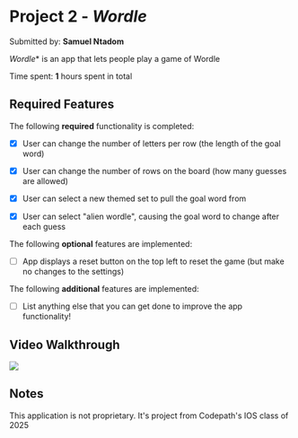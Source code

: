 # Project 2 - *Wordle*

Submitted by: **Samuel Ntadom**

*Wordle** is an app that lets people play a game of Wordle

Time spent: **1** hours spent in total

## Required Features

The following **required** functionality is completed:

- [x] User can change the number of letters per row (the length of the goal word)
- [x] User can change the number of rows on the board (how many guesses are allowed)
- [x] User can select a new themed set to pull the goal word from
- [x] User can select "alien wordle", causing the goal word to change after each guess


The following **optional** features are implemented:

- [ ] App displays a reset button on the top left to reset the game (but make no changes to the settings)

The following **additional** features are implemented:

- [ ] List anything else that you can get done to improve the app functionality!

## Video Walkthrough
<div>
    <a href="https://www.loom.com/share/e194c15b99854bff9cf9d4072e94f949">
      <img style="max-width:300px;" src="https://cdn.loom.com/sessions/thumbnails/e194c15b99854bff9cf9d4072e94f949-2a547299dcf3c0b7-full-play.gif">
    </a>
</div>

## Notes

This application is not proprietary. It's project from Codepath's IOS class of 2025
